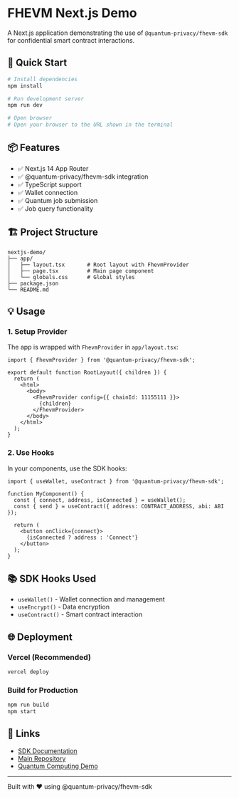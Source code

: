 # FHEVM Next.js Demo

A Next.js application demonstrating the use of `@quantum-privacy/fhevm-sdk` for confidential smart contract interactions.

## 🚀 Quick Start

```bash
# Install dependencies
npm install

# Run development server
npm run dev

# Open browser
# Open your browser to the URL shown in the terminal
```

## 📦 Features

- ✅ Next.js 14 App Router
- ✅ @quantum-privacy/fhevm-sdk integration
- ✅ TypeScript support
- ✅ Wallet connection
- ✅ Quantum job submission
- ✅ Job query functionality

## 🏗️ Project Structure

```
nextjs-demo/
├── app/
│   ├── layout.tsx       # Root layout with FhevmProvider
│   ├── page.tsx         # Main page component
│   └── globals.css      # Global styles
├── package.json
└── README.md
```

## 💡 Usage

### 1. Setup Provider

The app is wrapped with `FhevmProvider` in `app/layout.tsx`:

```tsx
import { FhevmProvider } from '@quantum-privacy/fhevm-sdk';

export default function RootLayout({ children }) {
  return (
    <html>
      <body>
        <FhevmProvider config={{ chainId: 11155111 }}>
          {children}
        </FhevmProvider>
      </body>
    </html>
  );
}
```

### 2. Use Hooks

In your components, use the SDK hooks:

```tsx
import { useWallet, useContract } from '@quantum-privacy/fhevm-sdk';

function MyComponent() {
  const { connect, address, isConnected } = useWallet();
  const { send } = useContract({ address: CONTRACT_ADDRESS, abi: ABI });

  return (
    <button onClick={connect}>
      {isConnected ? address : 'Connect'}
    </button>
  );
}
```

## 📚 SDK Hooks Used

- `useWallet()` - Wallet connection and management
- `useEncrypt()` - Data encryption
- `useContract()` - Smart contract interaction

## 🌐 Deployment

### Vercel (Recommended)

```bash
vercel deploy
```

### Build for Production

```bash
npm run build
npm start
```

## 🔗 Links

- [SDK Documentation](../../packages/fhevm-sdk/README.md)
- [Main Repository](../..)
- [Quantum Computing Demo](../quantum-computing)

---

Built with ❤️ using @quantum-privacy/fhevm-sdk
